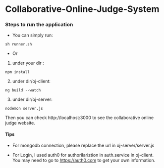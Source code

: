 # Collaborative-Online-Judge-System

### Steps to run the application

* You can simply run:

````
sh runner.sh
````

* Or

1. under your dir :

````
npm install
````

2. under dir/oj-client:

````
ng build --watch
````
3. under dir/oj-server:

```
nodemon server.js
```

Then you can check http://localhost:3000 to see the collaborative online judge website.

#### Tips

* For mongodb connection, please replace the url in oj-server/server.js

* For Login, I used auth0 for authorilariztion in auth.service in oj-client. You may need to go to https://auth0.com to get your own information.
